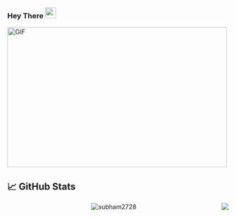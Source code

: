 ### Hey There <img src="https://media.giphy.com/media/hvRJCLFzcasrR4ia7z/giphy.gif" width="25px">
<p align="left"> <img alt="GIF" src="https://user-images.githubusercontent.com/72430628/160745933-e9956d51-c2bb-4a31-ba00-b0e85a4724c7.gif" width="500" height="320" />




## &#x1f4c8; GitHub Stats

<p align="center"> <img src="https://github-readme-stats.vercel.app/api?username=subham2728&show_icons=true&theme=gotham" alt="subham2728" />
<img align="right" src="https://github-readme-stats.vercel.app/api/top-langs/?username=subham2728&theme=dark&show_icons=true">


